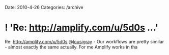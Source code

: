 Date: 2010-4-26
Categories: /archive

# ! 'Re: http://amplify.com/u/5d0s ...'

Re: <a href="http://amplify.com/u/5d0s" rel="nofollow">http://amplify.com/u/5d0s</a> @<a href="http://twitter.com/lousigray" class="aktt_username">lousigray</a> - Our workflows are pretty similar - almost exactly the same actually.  For me Amplify works in tha
